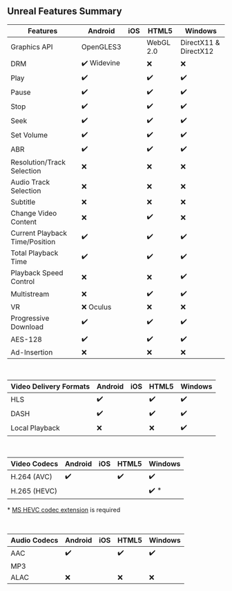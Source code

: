 ## Unreal Features Summary

| **Features**                   | **Android**                 | **iOS** | **HTML5**          | **Windows**                |
|--------------------------------|-----------------------------|---------|--------------------|----------------------------|
| Graphics API                   | OpenGLES3                   |         | WebGL 2.0          | DirectX11 & DirectX12      |
| DRM                            | :heavy_check_mark: Widevine |         | :x:                | :x:                        |
| Play                           | :heavy_check_mark:          |         | :heavy_check_mark: | :heavy_check_mark:         |
| Pause                          | :heavy_check_mark:          |         | :heavy_check_mark: | :heavy_check_mark:         |
| Stop                           | :heavy_check_mark:          |         | :heavy_check_mark: | :heavy_check_mark:         |
| Seek                           | :heavy_check_mark:          |         | :heavy_check_mark: | :heavy_check_mark:         |
| Set Volume                     | :heavy_check_mark:          |         | :heavy_check_mark: | :heavy_check_mark:         |
| ABR                            | :heavy_check_mark:          |         | :heavy_check_mark: | :heavy_check_mark:         |
| Resolution/Track Selection     | :x:                         |         | :x:                | :x:                        |
| Audio Track Selection          | :x:                         |         | :x:                | :x:                        |
| Subtitle                       | :x:                         |         | :x:                | :x:                        |
| Change Video Content           | :x:                         |         | :heavy_check_mark: | :x:                        |
| Current Playback Time/Position | :heavy_check_mark:          |         | :heavy_check_mark: | :heavy_check_mark:         |
| Total Playback Time            | :heavy_check_mark:          |         | :heavy_check_mark: | :heavy_check_mark:         |
| Playback Speed Control         | :x:                         |         | :x:                | :heavy_check_mark:         |
| Multistream                    | :x:                         |         | :heavy_check_mark: | :heavy_check_mark:         |
| VR                             | :x: Oculus                  |         | :x:                | :x:                        |
| Progressive Download           | :heavy_check_mark:          |         | :heavy_check_mark: | :heavy_check_mark:         |
| AES-128                        | :heavy_check_mark:          |         | :heavy_check_mark: | :heavy_check_mark:         |
| Ad-Insertion                   | :x:                         |         | :x:                | :x:                        |

<br>

| Video Delivery Formats | Android            | iOS | HTML5             | Windows            | 
|------------------------|--------------------|-----|--------------------|--------------------|
| HLS                    | :heavy_check_mark: |     | :heavy_check_mark: | :heavy_check_mark: |
| DASH                   | :heavy_check_mark: |     | :heavy_check_mark: | :heavy_check_mark: |
| Local Playback         | :x:                |     | :x:                | :heavy_check_mark: |

<br>

| Video Codecs | Android            | iOS | HTML5              | Windows              |
|--------------|--------------------|-----|--------------------|----------------------|
| H.264 (AVC)  | :heavy_check_mark: |     | :heavy_check_mark: | :heavy_check_mark:   |
| H.265 (HEVC) |                    |     |                    | :heavy_check_mark: * |
<p>* <a href="https://apps.microsoft.com/store/detail/hevc-video-extensions/9NMZLZ57R3T7">MS HEVC codec extension</a> is required</p>
<br>

| Audio Codecs | Android            | iOS | HTML5              | Windows            |
|--------------|--------------------|-----|--------------------|--------------------|
| AAC          | :heavy_check_mark: |     | :heavy_check_mark: | :heavy_check_mark: |
| MP3          |                    |     |                    |                    |
| ALAC         | :x:                |     | :x:                | :x:                |
